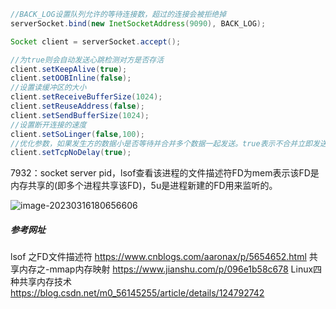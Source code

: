 



```java
//BACK_LOG设置队列允许的等待连接数，超过的连接会被拒绝掉
serverSocket.bind(new InetSocketAddress(9090), BACK_LOG);

Socket client = serverSocket.accept();

//为true则会自动发送心跳检测对方是否存活
client.setKeepAlive(true);
client.setOOBInline(false);
//设置读缓冲区的大小
client.setReceiveBufferSize(1024);
client.setReuseAddress(false);
client.setSendBufferSize(1024);
//设置断开连接的速度
client.setSoLinger(false,100);
//优化参数，如果发生方的数据小是否等待并合并多个数据一起发送。true表示不合并立即发送，false表示合并多个再发送
client.setTcpNoDelay(true);
```

7932：socket server pid，lsof查看该进程的文件描述符FD为mem表示该FD是内存共享的(即多个进程共享该FD)，5u是进程新建的FD用来监听的。

![image-20230316180656606](C:\Users\chen\AppData\Roaming\Typora\typora-user-images\image-20230316180656606.png)

##### 参考网址

lsof 之FD文件描述符 https://www.cnblogs.com/aaronax/p/5654652.html
共享内存之-mmap内存映射 https://www.jianshu.com/p/096e1b58c678
Linux四种共享内存技术 https://blog.csdn.net/m0_56145255/article/details/124792742